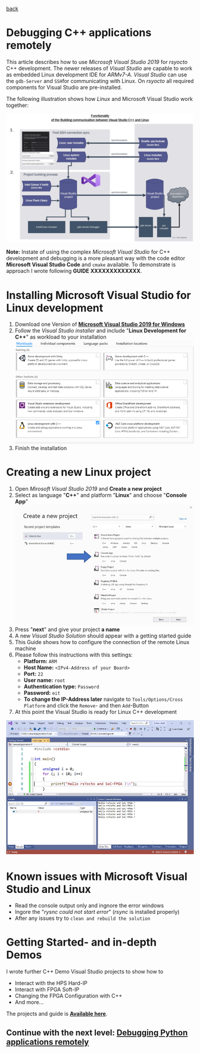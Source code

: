 [back](2_FPGA_HARDIP.md)


#  Debugging C++ applications remotely
This article describes how to use *Microsoft Visual Studio 2019* for *rsyocto* C++ development. 
The newer releases of *Visual Studio* are capable to work as embedded Linux development IDE for *ARMv7-A*. *Visual Studio* can use the  `gdb-Server` and `SSH`for communicating with Linux.
On *rsyocto* all required components for Visual Studio are pre-installed. 

The following illustration shows how *Linux* and Microsoft Visual Studio work together:

![Alt text](IneractionRsYoctoVisalStudio.jpg?raw=true "Linux and Visual Studio")
<br>

**Note:** Instate of using the complex *Microsoft Visual Studio* for C++ development and debugging is a more pleasant way with the code editor **Microsoft Visual Studio Code** and `cmake` available. To demonstrate is approach I wrote following **GUIDE XXXXXXXXXXXXX**.
<br>

# Installing Microsoft Visual Studio for Linux development
1. Download one Version of [**Microsoft Visual Studio 2019 for Windows**](https://visualstudio.microsoft.com/) 
2. Follow the *Visual Studio installer* and include "**Linux Development for C++**" as workload to your installation
![Alt text](VisualStudioInstalation.png?raw=true "Visual Studio installation")
3. Finish the installation

# Creating a new Linux project
1. Open *Mirosoft Visual Studio 2019* and **Create a new project** 
2. Select as language "**C++**" and platform "**Linux**" and choose "**Console App**"
![Alt text](VisulStudioCreateNewProject.jpg?raw=true "Create new Visual Studio Project")
3. Press "**next**" and give your project **a name**
4. A new *Visual Studio Solution* should appear with a getting started guide
5. This Guide shows how to configure the connection of the remote Linux machine
6. Please follow this instructions with this settings:
   * **Platform:** `ARM`
   * **Host Name:** `<IPv4-Address of your Board>`
   * **Port:** `22`
   * **User name:** `root`
   * **Authentication type:** `Password`
   * **Password:** `eit`
   * **To change the IP-Address later** navigate to `Tools/Options/Cross Platform` and click the  `Remove`- and then `Add`-Button 
 7. At this point the Visual Studio is ready for Linux C++ development 
 
 ![Alt text](VisualStudioDemo.jpg?raw=true "rsyocto and Visual Studio Hello World")
 <br>

# Known issues with Microsoft Visual Studio and Linux
 * Read the console output only and ingnore the error windows 
 * Ingore the "*rysnc could not start error*" (*rsync* is installed properly)
 * After any issues try to `clean and rebuild the solution`

# Getting Started- and in-depth Demos
I wrote further C++ Demo Visual Studio projects to show how to
  * Interact with the HPS Hard-IP 
  * Interact with FPGA Soft-IP
  * Changing the FPGA Configuration with C++
  * And more...

  The projects and guide is **[Available here](https://github.com/robseb/LinuxVSCppFPGA)**.
<br>


 ## Continue with the next level: [Debugging Python applications remotely](4_Python.md)
